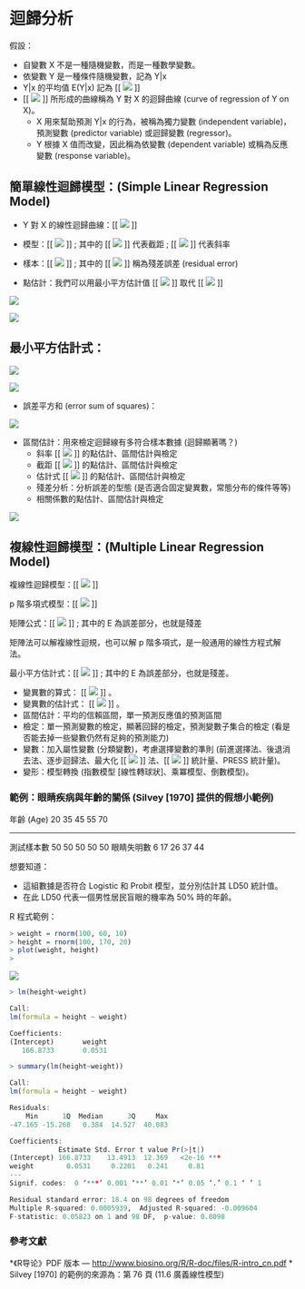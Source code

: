 # 迴歸分析

假設：
* 自變數 X 不是一種隨機變數，而是一種數學變數。
* 依變數 Y 是一種條件隨機變數，記為 Y|x
* Y|x 的平均值 E(Y|x) 記為 [[ ![](../timg/41ee2e44b920.jpg) ]]
* [[ ![](../timg/41ee2e44b920.jpg) ]] 所形成的曲線稱為 Y 對 X 的迴歸曲線 (curve of regression of Y on X)。
    * X 用來幫助預測 Y|x 的行為，被稱為獨力變數 (independent variable)，預測變數 (predictor variable) 或迴歸變數 (regressor)。
    * Y 根據 X 值而改變，因此稱為依變數 (dependent variable) 或稱為反應變數 (response variable)。

## 簡單線性迴歸模型：(Simple Linear Regression Model)

* Y 對 X 的線性迴歸曲線：[[ ![](../timg/0e352b553f3e.jpg) ]]

* 模型：[[ ![](../timg/a3bf855c653c.jpg) ]] ; 其中的 [[ ![](../timg/9b283153b989.jpg) ]] 代表截距 ; [[ ![](../timg/c00e3fbf3236.jpg) ]] 代表斜率

* 樣本：[[ ![](../timg/9dae0cdc2d43.jpg) ]]  ; 其中的 [[ ![](../timg/a8a39608d0c5.jpg) ]] 稱為殘差誤差 (residual error)

* 點估計：我們可以用最小平方估計值 [[ ![](../timg/f269b9a89549.jpg) ]] 取代 [[ ![](../timg/1c721884a2f8.jpg) ]]

 ![](../timg/df2be0199711.jpg) 

 ![](../timg/ba79c9c8339d.jpg) 

## 最小平方估計式：

 ![](../timg/1ff2aabd3306.jpg) 

 ![](../timg/3fe59fb3dd9c.jpg) 

* 誤差平方和 (error sum of squares)：

 ![](../timg/feff338ee89f.jpg) 

* 區間估計：用來檢定迴歸線有多符合樣本數據 (迴歸顯著嗎？)
    * 斜率 [[ ![](../timg/64e034ad3ef3.jpg) ]] 的點估計、區間估計與檢定
    * 截距 [[ ![](../timg/ebe1f25883d6.jpg) ]] 的點估計、區間估計與檢定
    * 估計式 [[ ![](../timg/78ae5c00fe2b.jpg) ]] 的點估計、區間估計與檢定
    * 殘差分析：分析誤差的型態 (是否適合固定變異數，常態分布的條件等等)
    * 相關係數的點估計、區間估計與檢定

 ![](../timg/e07d8328e3ab.jpg) 

## 複線性迴歸模型：(Multiple Linear Regression Model)

複線性迴歸模型：[[ ![](../timg/f9ef7b6505fe.jpg) ]]

p 階多項式模型：[[ ![](../timg/b9a14980bce1.jpg) ]]

矩陣公式：[[ ![](../timg/0c05ddb64e50.jpg) ]] ; 其中的 E 為誤差部分，也就是殘差

矩陣法可以解複線性迴規，也可以解 p 階多項式，是一般通用的線性方程式解法。

最小平方估計式：[[ ![](../timg/91f2c01e749a.jpg) ]] ; 其中的 E 為誤差部分，也就是殘差。
* 變異數的算式： [[ ![](../timg/bd5c57b1aade.jpg) ]] 。
* 變異數的估計式： [[ ![](../timg/059986a06098.jpg) ]] 。
* 區間估計：平均的信賴區間，單一預測反應值的預測區間
* 檢定：單一預測變數的檢定，顯著回歸的檢定，預測變數子集合的檢定 (看是否能去掉一些變數仍然有足夠的預測能力)
* 變數：加入屬性變數 (分類變數)，考慮選擇變數的準則 (前進選擇法、後退消去法、逐步迴歸法、最大化 [[ ![](../timg/c5ac556dba22.jpg) ]] 法、[[ ![](../timg/9b6d4c27e0e0.jpg) ]] 統計量、PRESS 統計量)。
* 變形：模型轉換 (指數模型 [線性轉球狀]、乘冪模型、倒數模型)。

### 範例：眼睛疾病與年齡的關係 (Silvey [1970] 提供的假想小範例)

年齡 (Age)  20  35  45  55  70
----------- --- --- --- --- ---
測試樣本數  50  50  50  50  50
眼睛失明數  6   17  26  37  44

想要知道：

* 這組數據是否符合 Logistic 和 Probit 模型，並分別估計其 LD50 統計值。
* 在此 LD50 代表一個男性居民盲眼的機率為 50% 時的年齡。


R 程式範例：

```R
> weight = rnorm(100, 60, 10)
> height = rnorm(100, 170, 20)
> plot(weight, height)
> 
```

![](../img/weightHeightPlot.jpg)

```R
> lm(height~weight)

Call:
lm(formula = height ~ weight)

Coefficients:
(Intercept)       weight  
   166.8733       0.0531  

> summary(lm(height~weight))

Call:
lm(formula = height ~ weight)

Residuals:
    Min      1Q  Median      3Q     Max 
-47.165 -15.268   0.384  14.527  40.083 

Coefficients:
            Estimate Std. Error t value Pr(>|t|)    
(Intercept) 166.8733    13.4913  12.369   <2e-16 ***
weight        0.0531     0.2201   0.241     0.81    
---
Signif. codes:  0 ‘***’ 0.001 ‘**’ 0.01 ‘*’ 0.05 ‘.’ 0.1 ‘ ’ 1 

Residual standard error: 18.4 on 98 degrees of freedom
Multiple R-squared: 0.0005939,  Adjusted R-squared: -0.009604 
F-statistic: 0.05823 on 1 and 98 DF,  p-value: 0.8098 
```

### 參考文獻
*《R导论》PDF 版本 — http://www.biosino.org/R/R-doc/files/R-intro_cn.pdf
    * Silvey [1970] 的範例的來源為：第 76 頁 (11.6 廣義線性模型)

